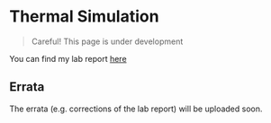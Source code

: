 # Thermal Simulation


> Careful! This page is under development

You can find my lab report [here][1]


## Errata
The errata (e.g. corrections of the lab report) will be uploaded soon.



[1]: downloads/microprocessor_thermal.pdf